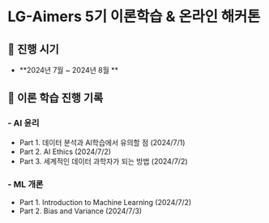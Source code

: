 #  **LG-Aimers 5기 이론학습 & 온라인 해커톤**

## 📅 **진행 시기**
- **2024년 7월 ~ 2024년 8월 **

## 📌 **이론 학습 진행 기록**
### - AI 윤리
- Part 1. 데이터 분석과 AI학습에서 유의할 점 (2024/7/1)
- Part 2. AI Ethics (2024/7/2)
- Part 3. 세계적인 데이터 과학자가 되는 방법 (2024/7/2)

### - ML 개론
- Part 1. Introduction to Machine Learning (2024/7/2)
- Part 2. Bias and Variance (2024/7/3)
